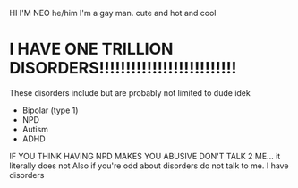 HI I'M NEO he/him I'm a gay man. cute and hot and cool

# I HAVE ONE TRILLION DISORDERS!!!!!!!!!!!!!!!!!!!!!!!!!!
These disorders include but are probably not limited to dude idek
- Bipolar (type 1)
- NPD
- Autism
- ADHD
  
IF YOU THINK HAVING NPD MAKES YOU ABUSIVE DON'T TALK 2 ME... it literally does not
Also if you're odd about disorders do not talk to me. I have disorders
